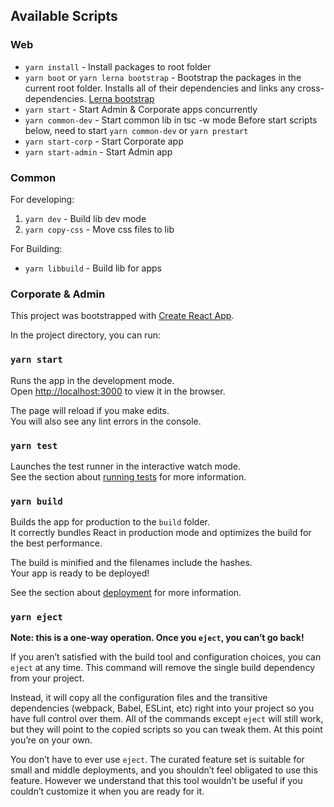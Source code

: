 ## Available Scripts

### Web

- `yarn install` - Install packages to root folder
- `yarn boot` or `yarn lerna bootstrap` - Bootstrap the packages in the current root folder. Installs all of their dependencies and links any cross-dependencies. [Lerna bootstrap](https://github.com/lerna/lerna/tree/main/commands/bootstrap#lernabootstrap)
- `yarn start` - Start Admin & Corporate apps concurrently
- `yarn common-dev` - Start common lib in tsc -w mode
Before start scripts below, need to start `yarn common-dev` or `yarn prestart`
- `yarn start-corp` - Start Corporate app
- `yarn start-admin` - Start Admin app





### Common 

For developing:

1.  `yarn dev` - Build lib dev mode
2.  `yarn copy-css` - Move css files to lib 

For Building:

-  `yarn libbuild` - Build lib for apps

### Corporate  &  Admin

This project was bootstrapped with [Create React App](https://github.com/facebook/create-react-app).

In the project directory, you can run:

### `yarn start`

Runs the app in the development mode.<br />
Open [http://localhost:3000](http://localhost:3000) to view it in the browser.

The page will reload if you make edits.<br />
You will also see any lint errors in the console.

### `yarn test`

Launches the test runner in the interactive watch mode.<br />
See the section about [running tests](https://facebook.github.io/create-react-app/docs/running-tests) for more information.

### `yarn build`

Builds the app for production to the `build` folder.<br />
It correctly bundles React in production mode and optimizes the build for the best performance.

The build is minified and the filenames include the hashes.<br />
Your app is ready to be deployed!

See the section about [deployment](https://facebook.github.io/create-react-app/docs/deployment) for more information.

### `yarn eject`

**Note: this is a one-way operation. Once you `eject`, you can’t go back!**

If you aren’t satisfied with the build tool and configuration choices, you can `eject` at any time. This command will remove the single build dependency from your project.

Instead, it will copy all the configuration files and the transitive dependencies (webpack, Babel, ESLint, etc) right into your project so you have full control over them. All of the commands except `eject` will still work, but they will point to the copied scripts so you can tweak them. At this point you’re on your own.

You don’t have to ever use `eject`. The curated feature set is suitable for small and middle deployments, and you shouldn’t feel obligated to use this feature. However we understand that this tool wouldn’t be useful if you couldn’t customize it when you are ready for it.

